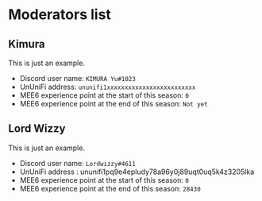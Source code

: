 # Moderators list

## Kimura

This is just an example.

- Discord user name: `KIMURA Yu#1023`
- UnUniFi address: `ununifi1xxxxxxxxxxxxxxxxxxxxxxxxx`
- MEE6 experience point at the start of this season: `0`
- MEE6 experience point at the end of this season: `Not yet`

## Lord Wizzy

This is just an example.

- Discord user name: `Lordwizzy#4611`
- UnUniFi address : ununifi1pq9e4epludy78a96y0j89uqt0uq5k4z3205lka
- MEE6 experience point at the start of this season: `0`
- MEE6 experience point at the end of this season: `28430`
